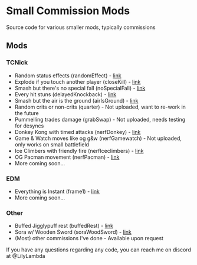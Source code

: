 # Small Commission Mods
Source code for various smaller mods, typically commissions

## Mods

### TCNick
- Random status effects (randomEffect) - [link](https://gamebanana.com/mods/430523)
- Explode if you touch another player (closeKill) - [link](https://gamebanana.com/mods/430526)
- Smash but there's no special fall (noSpecialFall) - [link](https://gamebanana.com/mods/430522)
- Every hit stuns (delayedKnockback) - [link](https://gamebanana.com/mods/430518)
- Smash but the air is the ground (airIsGround) - [link](https://gamebanana.com/mods/430524)
- Random crits or non-crits (quarter) - Not uploaded, want to re-work in the future
- Pummelling trades damage (grabSwap) - Not uploaded, needs testing for desyncs
- Donkey Kong with timed attacks (nerfDonkey) - [link](https://gamebanana.com/mods/473510)
- Game & Watch moves like og g&w (nerfGamewatch) - Not uploaded, only works on small battlefield
- Ice Climbers with friendly fire (nerfIceclimbers) - [link](https://gamebanana.com/mods/473511)
- OG Pacman movement (nerfPacman) - [link](https://gamebanana.com/mods/473513)
- More coming soon...

### EDM
- Everything is Instant (frame1) - [link](https://gamebanana.com/mods/488559)
- More coming soon...

### Other
- Buffed Jigglypuff rest (buffedRest) - [link](https://gamebanana.com/mods/486854)
- Sora w/ Wooden Sword (soraWoodSword) - [link](https://gamebanana.com/mods/440753)
- (Most) other commissions I've done - Available upon request

If you have any questions regarding any code, you can reach me on discord at @LilyLambda
